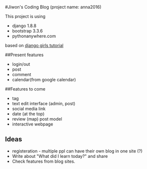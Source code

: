 #Jiwon's Coding Blog (project name: anna2016)

This project is using  
- django 1.8.8
- bootstrap 3.3.6
- pythonanywhere.com

based on <a href="http://tutorial.djangogirls.org/" _action="blnak">django girls tutorial</a>

##<bold>Present features</bold>
- login/out
- post
- comment
- calendar(from google calendar)

##<bold>Features to come</bold>
- tag
- text edit interface (admin, post)
- social media link 
- date (at the top)
- review (map) post model 
- interactive webpage

## Ideas
- registeration - multiple ppl can have their own blog in one site (?)
- Write about "What did I learn today?" and share
- Check features from blog sites. 




